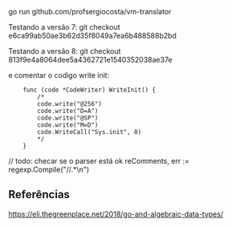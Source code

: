 go run github.com/profsergiocosta/vm-translator

Testando a versão 7:
git checkout e6ca99ab50ae3b62d35f8049a7ea6b488588b2bd

Testando a versão 8:
git checkout 813f9e4a8064dee5a4362721e1540352038ae37e

e comentar o codigo write init:

        func (code *CodeWriter) WriteInit() {
	        /*
	        code.write("@256")
	        code.write("D=A")
	        code.write("@SP")
	        code.write("M=D")
	        code.WriteCall("Sys.init", 0)
	        */
        }

// todo: checar se o parser está ok
reComments, err := regexp.Compile("//.*\n")


## Referências

https://eli.thegreenplace.net/2018/go-and-algebraic-data-types/
